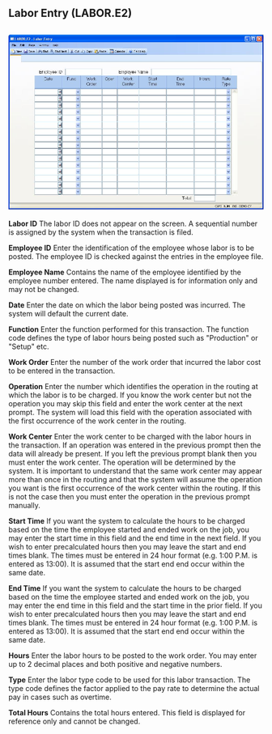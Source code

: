 ##  Labor Entry (LABOR.E2)

<PageHeader />

##

![](./LABOR-E2-1.jpg)

**Labor ID** The labor ID does not appear on the screen. A sequential number
is assigned by the system when the transaction is filed.  
  
**Employee ID** Enter the identification of the employee whose labor is to be
posted. The employee ID is checked against the entries in the employee file.  
  
**Employee Name** Contains the name of the employee identified by the employee
number entered. The name displayed is for information only and may not be
changed.  
  
**Date** Enter the date on which the labor being posted was incurred. The
system will default the current date.  
  
**Function** Enter the function performed for this transaction. The function
code defines the type of labor hours being posted such as "Production" or
"Setup" etc.  
  
**Work Order** Enter the number of the work order that incurred the labor cost
to be entered in the transaction.  
  
**Operation** Enter the number which identifies the operation in the routing
at which the labor is to be charged. If you know the work center but not the
operation you may skip this field and enter the work center at the next
prompt. The system will load this field with the operation associated with the
first occurrence of the work center in the routing.  
  
**Work Center** Enter the work center to be charged with the labor hours in
the transaction. If an operation was entered in the previous prompt then the
data will already be present. If you left the previous prompt blank then you
must enter the work center. The operation will be determined by the system. It
is important to understand that the same work center may appear more than once
in the routing and that the system will assume the operation you want is the
first occurrence of the work center within the routing. If this is not the
case then you must enter the operation in the previous prompt manually.  
  
**Start Time** If you want the system to calculate the hours to be charged
based on the time the employee started and ended work on the job, you may
enter the start time in this field and the end time in the next field. If you
wish to enter precalculated hours then you may leave the start and end times
blank. The times must be entered in 24 hour format (e.g. 1:00 P.M. is entered
as 13:00). It is assumed that the start end end occur within the same date.  
  
**End Time** If you want the system to calculate the hours to be charged based
on the time the employee started and ended work on the job, you may enter the
end time in this field and the start time in the prior field. If you wish to
enter precalculated hours then you may leave the start and end times blank.
The times must be entered in 24 hour format (e.g. 1:00 P.M. is entered as
13:00). It is assumed that the start end end occur within the same date.  
  
**Hours** Enter the labor hours to be posted to the work order. You may enter
up to 2 decimal places and both positive and negative numbers.  
  
**Type** Enter the labor type code to be used for this labor transaction. The
type code defines the factor applied to the pay rate to determine the actual
pay in cases such as overtime.  
  
**Total Hours** Contains the total hours entered. This field is displayed for
reference only and cannot be changed.  
  
  
<badge text= "Version 8.10.57" vertical="middle" />

<PageFooter />